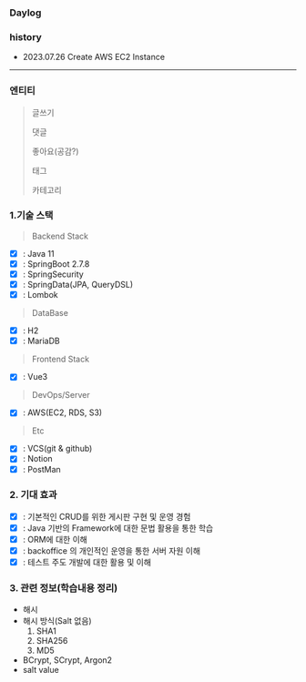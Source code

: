### Daylog 

### history 
- 2023.07.26 Create AWS EC2 Instance
 
<hr/>

### 엔티티
> 글쓰기
> 
> 댓글
> 
> 좋아요(공감?)
> 
> 태그
> 
> 카테고리


### 1.기술 스택

> <p>Backend Stack</p>

- [x] : Java 11
- [x] : SpringBoot 2.7.8
- [x] : SpringSecurity
- [x] : SpringData(JPA, QueryDSL)
- [x] : Lombok

> <p>DataBase</p>

- [x] : H2
- [x] : MariaDB

> <p>Frontend Stack</p>

- [x] : Vue3

> <p>DevOps/Server</p>

- [x] : AWS(EC2, RDS, S3)

> <p>Etc</p>

- [x] : VCS(git & github)
- [x] : Notion
- [x] : PostMan

### 2. 기대 효과
- [x] : 기본적인 CRUD를 위한 게시판 구현 및 운영 경험
- [x] : Java 기반의 Framework에 대한 문법 활용을 통한 학습
- [x] : ORM에 대한 이해
- [x] : backoffice 의 개인적인 운영을 통한 서버 자원 이해
- [x] : 테스트 주도 개발에 대한 활용 및 이해

### 3. 관련 정보(학습내용 정리)
- 해시
- 해시 방식(Salt 없음)
  1. SHA1
  2. SHA256
  3. MD5
- BCrypt, SCrypt, Argon2
- salt value